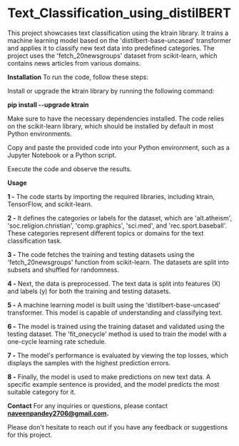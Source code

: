 # Text_Classification_using_distilBERT
This project showcases text classification using the ktrain library. It trains a machine learning model based on the 'distilbert-base-uncased' transformer and applies it to classify new text data into predefined categories. The project uses the 'fetch_20newsgroups' dataset from scikit-learn, which contains news articles from various domains.

**Installation**
To run the code, follow these steps:

Install or upgrade the ktrain library by running the following command:

**pip install --upgrade ktrain**

Make sure to have the necessary dependencies installed. The code relies on the scikit-learn library, which should be installed by default in most Python environments.

Copy and paste the provided code into your Python environment, such as a Jupyter Notebook or a Python script.

Execute the code and observe the results.

**Usage**

**1 -** The code starts by importing the required libraries, including ktrain, TensorFlow, and scikit-learn.

**2 -** It defines the categories or labels for the dataset, which are 'alt.atheism', 'soc.religion.christian', 'comp.graphics', 'sci.med', and 'rec.sport.baseball'. These categories represent different topics or domains for the text classification task.

**3 -** The code fetches the training and testing datasets using the 'fetch_20newsgroups' function from scikit-learn. The datasets are split into subsets and shuffled for randomness.

**4 -** Next, the data is preprocessed. The text data is split into features (X) and labels (y) for both the training and testing datasets.

**5 -** A machine learning model is built using the 'distilbert-base-uncased' transformer. This model is capable of understanding and classifying text.

**6 -** The model is trained using the training dataset and validated using the testing dataset. The 'fit_onecycle' method is used to train the model with a one-cycle learning rate schedule.

**7 -** The model's performance is evaluated by viewing the top losses, which displays the samples with the highest prediction errors.

**8 -** Finally, the model is used to make predictions on new text data. A specific example sentence is provided, and the model predicts the most suitable category for it.

**Contact**
For any inquiries or questions, please contact **naveenpandey2706@gmail.com.**

Please don't hesitate to reach out if you have any feedback or suggestions for this project.
